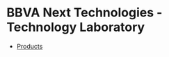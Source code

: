 # BBVA Next Technologies - Technology Laboratory

* [Products](https://github.com/beeva/TECH_LAB/wiki)
